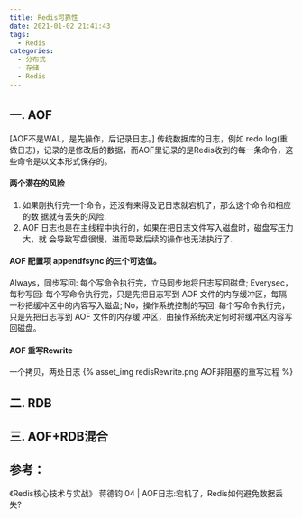 ```yaml
---
title: Redis可靠性
date: 2021-01-02 21:41:43
tags:
  - Redis
categories: 
  - 分布式
  - 存储
  - Redis
---
```


<p></p>
<!-- more -->

## 一. AOF
[AOF不是WAL，是先操作，后记录日志。]
传统数据库的日志，例如 redo log(重做日志)，记录的是修改后的数据，而AOF里记录的是Redis收到的每一条命令，这些命令是以文本形式保存的。

#### 两个潜在的风险
1. 如果刚执行完一个命令，还没有来得及记日志就宕机了，那么这个命令和相应的数 据就有丢失的风险.
2. AOF 日志也是在主线程中执行的，如果在把日志文件写入磁盘时，磁盘写压力大，就 会导致写盘很慢，进而导致后续的操作也无法执行了.


#### AOF 配置项 appendfsync 的三个可选值。
Always，同步写回: 每个写命令执行完，立马同步地将日志写回磁盘; 
Everysec，每秒写回: 每个写命令执行完，只是先把日志写到 AOF 文件的内存缓冲区，每隔一秒把缓冲区中的内容写入磁盘;
No，操作系统控制的写回: 每个写命令执行完，只是先把日志写到 AOF 文件的内存缓 冲区，由操作系统决定何时将缓冲区内容写回磁盘。


#### AOF 重写Rewrite
一个拷贝，两处日志
{% asset_img   redisRewrite.png  AOF非阻塞的重写过程 %}

## 二. RDB


## 三. AOF+RDB混合


## 参考：
《Redis核心技术与实战》 蒋德钧
04 | AOF日志:宕机了，Redis如何避免数据丢失?




